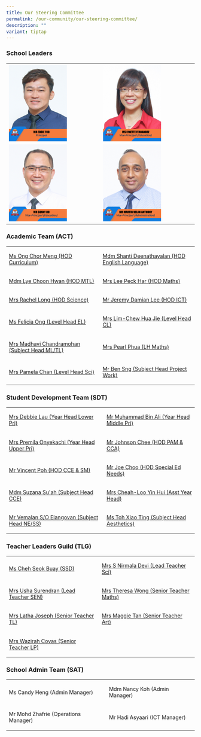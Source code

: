 ```yaml
---
title: Our Steering Committee
permalink: /our-community/our-steering-committee/
description: ""
variant: tiptap
---
```

<h3>School Leaders</h3>
<table style="minWidth: 50px">
<colgroup>
<col>
<col>
</colgroup>
<tbody>
<tr>
<td rowspan="1" colspan="1"><a class="isomer-image-wrapper" href="mailto: Townsvilleps@moe.edu.sg"><img style="width: 65%;" height="auto" width="100%" alt="" src="/images/School Leaders/mr eddie foo.jpg"></a>
</td>
<td rowspan="1" colspan="1"><a class="isomer-image-wrapper" href="mailto: Townsvilleps@moe.edu.sg"><img style="width: 65%;" height="auto" width="100%" alt="" src="/images/School Leaders/ms lynette fernandez.jpg"></a>
</td>
</tr>
<tr>
<td rowspan="1" colspan="1"><a class="isomer-image-wrapper" href="mailto: Townsvilleps@moe.edu.sg"><img style="width: 65%;" height="auto" width="100%" alt="" src="/images/School Leaders/mr sunny ho.jpg"></a>
</td>
<td rowspan="1" colspan="1"><a class="isomer-image-wrapper" href="mailto: Townsvilleps@moe.edu.sg"><img style="width: 65%;" height="auto" width="100%" alt="" src="/images/School Leaders/mr martin velan anthony.jpg"></a>
</td>
</tr>
</tbody>
</table>
<h3>Academic Team (ACT)</h3>
<table style="minWidth: 50px">
<colgroup>
<col>
<col>
</colgroup>
<tbody>
<tr>
<td rowspan="1" colspan="1">
<p><a href="ong_chor_meng@moe.edu.sg" rel="noopener nofollow" target="_blank">Ms Ong Chor Meng (HOD Curriculum)</a>
</p>
</td>
<td rowspan="1" colspan="1">
<p><a href="shanthi_deenathayalan@moe.edu.sg" rel="noopener nofollow" target="_blank">Mdm Shanti Deenathayalan (HOD English Language)</a>
</p>
</td>
</tr>
<tr>
<td rowspan="1" colspan="1">
<p><a href="lye_choon_hwan@moe.edu.sg" rel="noopener nofollow" target="_blank">Mdm Lye Choon Hwan (HOD MTL)</a>
</p>
</td>
<td rowspan="1" colspan="1">
<p><a href="ong_peck_har@moe.edu.sg" rel="noopener nofollow" target="_blank">Mrs Lee Peck Har (HOD Maths)</a>
</p>
</td>
</tr>
<tr>
<td rowspan="1" colspan="1">
<p><a href="rachel_tan_hsu_sze-ern@moe.edu.sg" rel="noopener nofollow" target="_blank">Mrs Rachel Long (HOD Science)</a>
</p>
</td>
<td rowspan="1" colspan="1">
<p><a href="lee_boon_haw_jeremy@moe.edu.sg" rel="noopener nofollow" target="_blank">Mr Jeremy Damian Lee (HOD ICT)</a>
</p>
</td>
</tr>
<tr>
<td rowspan="1" colspan="1">
<p><a href="ong_hui_min_felicia@moe.edu.sg" rel="noopener nofollow" target="_blank">Ms Felicia Ong (Level Head EL)</a>
</p>
</td>
<td rowspan="1" colspan="1">
<p><a href="chew_hua_jie@moe.edu.sg" rel="noopener nofollow" target="_blank">Mrs Lim-Chew Hua Jie (Level Head CL)</a>
</p>
</td>
</tr>
<tr>
<td rowspan="1" colspan="1">
<p><a href="madhavi_chandramohan@moe.edu.sg" rel="noopener nofollow" target="_blank">Mrs Madhavi Chandramohan (Subject Head ML/TL)</a>
</p>
</td>
<td rowspan="1" colspan="1">
<p><a href="ang_shi_yin_pearl@moe.edu.sg" rel="noopener nofollow" target="_blank">Mrs Pearl Phua (LH Maths)</a>
</p>
</td>
</tr>
<tr>
<td rowspan="1" colspan="1">
<p><a href="pei_cihui_pamela@moe.edu.sg" rel="noopener nofollow" target="_blank">Mrs Pamela Chan (Level Head Sci)</a>
</p>
</td>
<td rowspan="1" colspan="1">
<p><a href="sng_rong_long_ben@moe.edu.sg" rel="noopener nofollow" target="_blank">Mr Ben Sng (Subject Head Project Work)</a>
</p>
</td>
</tr>
</tbody>
</table>
<h3>Student Development Team (SDT)</h3>
<table style="minWidth: 50px">
<colgroup>
<col>
<col>
</colgroup>
<tbody>
<tr>
<td rowspan="1" colspan="1">
<p><a href="debbie_poon_ee_le@moe.edu.sg" rel="noopener nofollow" target="_blank">Mrs Debbie Lau (Year Head Lower Pri)</a>
</p>
</td>
<td rowspan="1" colspan="1">
<p><a href="muhammad_b_ali@moe.edu.sg" rel="noopener nofollow" target="_blank">Mr Muhammad Bin Ali (Year Head Middle Pri)</a>
</p>
</td>
</tr>
<tr>
<td rowspan="1" colspan="1">
<p><a href="premila_ratnam@moe.edu.sg" rel="noopener nofollow" target="_blank">Mrs Premila Onyekachi (Year Head Upper Pri)</a>
</p>
</td>
<td rowspan="1" colspan="1">
<p><a href="johnson_chee_john_son@moe.edu.sg" rel="noopener nofollow" target="_blank">Mr Johnson Chee (HOD PAM &amp; CCA)</a>
</p>
</td>
</tr>
<tr>
<td rowspan="1" colspan="1">
<p><a href="poh_choon_sian@moe.edu.sg" rel="noopener nofollow" target="_blank">Mr Vincent Poh (HOD CCE &amp; SM)</a>
</p>
</td>
<td rowspan="1" colspan="1">
<p><a href="choo_onn_joe@moe.edu.sg" rel="noopener nofollow" target="_blank">Mr Joe Choo (HOD Special Ed Needs)</a>
</p>
</td>
</tr>
<tr>
<td rowspan="1" colspan="1">
<p><a href="suzana_suah@moe.edu.sg" rel="noopener nofollow" target="_blank">Mdm Suzana Su'ah (Subject Head CCE)</a>
</p>
</td>
<td rowspan="1" colspan="1">
<p><a href="cheah_loo_hui_hui@moe.edu.sg" rel="noopener nofollow" target="_blank">Mrs Cheah-Loo Yin Hui (Asst Year Head)</a>
</p>
</td>
</tr>
<tr>
<td rowspan="1" colspan="1">
<p><a href="vemalan_elangovan@moe.edu.sg" rel="noopener nofollow" target="_blank">Mr Vemalan S/O Elangovan (Subject Head NE/SS)</a>
</p>
</td>
<td rowspan="1" colspan="1">
<p><a href="toh_xiao_ting@moe.edu.sg" rel="noopener nofollow" target="_blank">Ms Toh Xiao Ting (Subject Head Aesthetics)</a>
</p>
</td>
</tr>
</tbody>
</table>
<h3>Teacher Leaders Guild (TLG)</h3>
<table style="minWidth: 50px">
<colgroup>
<col>
<col>
</colgroup>
<tbody>
<tr>
<td rowspan="1" colspan="1">
<p><a href="cheh_seok_buay@moe.edu.sg" rel="noopener nofollow" target="_blank">Ms Cheh Seok Buay (SSD)</a>
</p>
</td>
<td rowspan="1" colspan="1">
<p><a href="s_nirmala_devi_santhanasamy@moe.edu.sg" rel="noopener nofollow" target="_blank">Mrs S Nirmala Devi (Lead Teacher Sci)</a>
</p>
</td>
</tr>
<tr>
<td rowspan="1" colspan="1">
<p><a href="v_usha_devi@moe.edu.sg" rel="noopener nofollow" target="_blank">Mrs Usha Surendran (Lead Teacher SEN)</a>
</p>
</td>
<td rowspan="1" colspan="1">
<p><a href="chua_sock_eng_theresa@moe.edu.sg" rel="noopener nofollow" target="_blank">Mrs Theresa Wong (Senior Teacher Maths)</a>
</p>
</td>
</tr>
<tr>
<td rowspan="1" colspan="1">
<p><a href="latha_devi@moe.edu.sg" rel="noopener nofollow" target="_blank">Mrs Latha Joseph (Senior Teacher TL)</a>
</p>
</td>
<td rowspan="1" colspan="1">
<p><a href="tan_maggie@moe.edu.sg" rel="noopener nofollow" target="_blank">Mrs Maggie Tan (Senior Teacher Art)</a>
</p>
</td>
</tr>
<tr>
<td rowspan="1" colspan="1">
<p><a href="siti_wazirah_daud@moe.du.sg" rel="noopener nofollow" target="_blank">Mrs Wazirah Covas (Senior Teacher LP)</a>
</p>
</td>
<td rowspan="1" colspan="1">
<p></p>
</td>
</tr>
</tbody>
</table>
<h3>School Admin Team (SAT)</h3>
<table style="minWidth: 50px">
<colgroup>
<col>
<col>
</colgroup>
<tbody>
<tr>
<td rowspan="1" colspan="1">
<p>Ms Candy Heng (Admin Manager)</p>
</td>
<td rowspan="1" colspan="1">
<p>Mdm Nancy Koh (Admin Manager)</p>
</td>
</tr>
<tr>
<td rowspan="1" colspan="1">
<p>Mr Mohd Zhafrie (Operations Manager)</p>
</td>
<td rowspan="1" colspan="1">
<p>Mr Hadi Asyaari (ICT Manager)</p>
</td>
</tr>
</tbody>
</table>
<p></p>